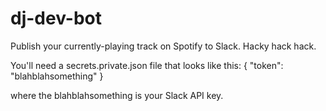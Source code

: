 # dj-dev-bot
Publish your currently-playing track on Spotify to Slack. Hacky hack hack.

You'll need a secrets.private.json file that looks like this:
{
  "token": "blahblahsomething"
}

where the blahblahsomething is your Slack API key.


